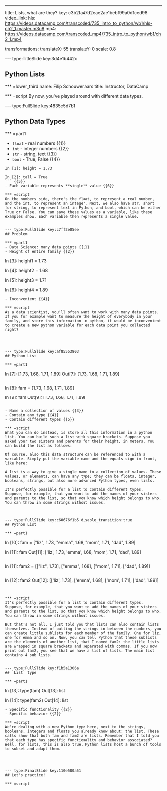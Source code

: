 ---
title: Lists, what are they?
key: c3b2fa47d2eae2ae1bebf99a0d1ced98
video_link:
    hls: https://videos.datacamp.com/transcoded/735_intro_to_python/wb1/hls-ch2_1.master.m3u8
    mp4: https://videos.datacamp.com/transcoded_mp4/735_intro_to_python/wb1/ch2_1.mp4

transformations:
    translateX: 55
    translateY: 0
    scale: 0.8

--- type:TitleSlide key:3d4e1b442c
## Python Lists


*** =lower_third
name: Filip Schouwenaars
title: Instructor, DataCamp

*** =script
By now, you've played around with different data types.




--- type:FullSlide key:4835c5d7b1
## Python Data Types

*** =part1
- `float` - real numbers {{1}}
- `int` - integer numbers {{2}}
- `str` - string, text {{3}}
- `bool` - True, False {{4}}


```
In [1]: height = 1.73

In [2]: tall = True
``` {{5}}
- Each variable represents **single** value {{6}}

*** =script
On the numbers side, there's the float, to represent a real number, and the int, to represent an integer. Next, we also have str, short for string, to represent text in Python, and bool, which can be either True or False. You can save these values as a variable, like these examples show. Each variable then represents a single value.


--- type:FullSlide key:c7ff2e05ee
## Problem

*** =part1
- Data Science: many data points {{1}}
- Height of entire family {{2}}

```
In [3]: height1 = 1.73

In [4]: height2 = 1.68

In [5]: height3 = 1.71

In [6]: height4 = 1.89
``` {{3}}
- Inconvenient {{4}}

*** =script
As a data scientist, you'll often want to work with many data points. If you for example want to measure the height of everybody in your family, and store this information in python, it would be inconvenient to create a new python variable for each data point you collected right?




--- type:FullSlide key:af85553803
## Python List

*** =part1

```
In [7]: [1.73, 1.68, 1.71, 1.89]
Out[7]: [1.73, 1.68, 1.71, 1.89]
``` {{1}}
```
In [8]: fam = [1.73, 1.68, 1.71, 1.89]

In [9]: fam
Out[9]: [1.73, 1.68, 1.71, 1.89]
``` {{2}}

- Name a collection of values {{3}}
- Contain any type {{4}}
- Contain different types {{5}}

*** =script
What you can do instead, is store all this information in a python list. You can build such a list with square brackets. Suppose you asked your two sisters and parents for their height, in meters. You can build the list as follows:

Of course, also this data structure can be referenced to with a variable. Simply put the variable name and the equals sign in front, like here:

A list is a way to give a single name to a collection of values. These values, or elements, can have any type; they can be floats, integer, booleans, strings, but also more advanced Python types, even lists.

It's perfectly possible for a list to contain different types. Suppose, for example, that you want to add the names of your sisters and parents to the list, so that you know which height belongs to who. You can throw in some strings without issues.



--- type:FullSlide key:c60676f1b5 disable_transition:true
## Python List

*** =part1

```
In [10]: fam = ["liz", 1.73, "emma", 1.68, "mom", 1.71, "dad", 1.89]

In [11]: fam
Out[11]: ['liz', 1.73, 'emma', 1.68, 'mom', 1.71, 'dad', 1.89]
``` {{1}}

```
In [11]: fam2 = [["liz", 1.73],
                 ["emma", 1.68],
                 ["mom", 1.71],
                 ["dad", 1.89]]
``` {{2}}
```
In [12]: fam2
Out[12]: [['liz', 1.73], ['emma', 1.68], ['mom', 1.71], ['dad', 1.89]]
``` {{3}}


*** =script
It's perfectly possible for a list to contain different types. Suppose, for example, that you want to add the names of your sisters and parents to the list, so that you know which height belongs to who. You can throw in some strings without issues.

But that's not all. I just told you that lists can also contain lists themselves. Instead of putting the strings in between the numbers, you can create little sublists for each member of the family. One for liz, one for emma and so on. Now, you can tell Python that these sublists are the elements of another list, that I named fam2: the little lists are wrapped in square brackets and separated with commas. If you now print out fam2, you see that we have a list of lists. The main list contains 4 sub lists.


--- type:FullSlide key:f1b5a1306a
## `List` type

*** =part1
```
In [13]: type(fam)
Out[13]: list

In [14]: type(fam2)
Out[14]: list
``` {{1}}
- Specific functionality {{2}}
- Specific behavior {{2}}

*** =script
We're dealing with a new Python type here, next to the strings, booleans, integers and floats you already know about: the list. These calls show that both fam and fam2 are lists. Remember that I told you that each type has specific functionality and behavior associated? Well, for lists, this is also true. Python lists host a bunch of tools to subset and adapt them.




--- type:FinalSlide key:110e580a51
## Let's practice!

*** =script
